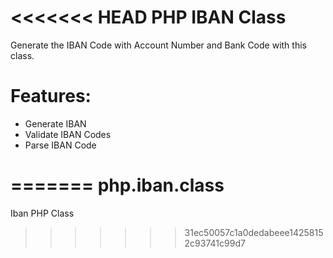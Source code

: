 <<<<<<< HEAD
PHP IBAN Class
==============

Generate the IBAN Code with Account Number and Bank Code with this class.

Features:
==============
* Generate IBAN
* Validate IBAN Codes
* Parse IBAN Code

=======
php.iban.class
==============

Iban PHP Class
>>>>>>> 31ec50057c1a0dedabeee14258152c93741c99d7
